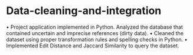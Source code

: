 # Data-cleaning-and-integration
•	Project application implemented in Python. Analyzed the database that contained uncertain and imprecise references (dirty data).
•	Cleaned the dataset using proper transformation rules and spelling checks in Python.
•	Implemented Edit Distance and Jaccard Similarity to query the dataset.

